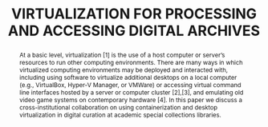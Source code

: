 ---
abstract: At a basic level, virtualization [1] is the use of a host computer or server’s
  resources to run other computing environments. There are many ways in which virtualized
  computing environments may be deployed and interacted with, including using software
  to virtualize additional desktops on a local computer (e.g., VirtualBox, Hyper-V
  Manager, or VMWare) or accessing virtual command line interfaces hosted by a server
  or computer cluster [2],[3], and emulating old video game systems on contemporary
  hardware [4]. In this paper we discuss a cross-institutional collaboration on using
  containerization and desktop virtualization in digital curation at academic special
  collections libraries.
creators:
- Shelly Black
- Brian Dietz
- Matthew Farrell
date: null
document_url: https://www.ideals.illinois.edu/items/128319/bitstreams/429003/data.pdf
grand_parent: iPRES
institutions: []
keywords:
- containerization
- desktop virtualization
- virtual machine
- special collections
- born-digital archives
- virtual reading room
landing_page_url: https://hdl.handle.net/2142/121116
language: eng
layout: publication
license: CC-BY 4.0 International
notes_url: null
parent: iPRES 2023
publication_type: paper
size: null
slides_url: https://hdl.handle.net/2142/121666
source_name: iPRES
stream_url: null
title: VIRTUALIZATION FOR PROCESSING AND ACCESSING DIGITAL ARCHIVES
year: 2023
---